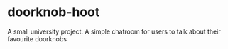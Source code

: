 # doorknob-hoot
A small university project. A simple chatroom for users to talk about their favourite doorknobs
